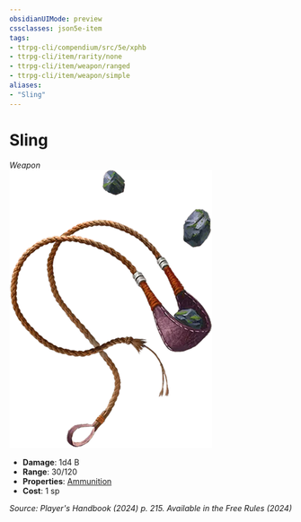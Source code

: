 ```yaml
---
obsidianUIMode: preview
cssclasses: json5e-item
tags:
- ttrpg-cli/compendium/src/5e/xphb
- ttrpg-cli/item/rarity/none
- ttrpg-cli/item/weapon/ranged
- ttrpg-cli/item/weapon/simple
aliases: 
- "Sling"
---
```

# Sling
*Weapon*  
![](3-Compendium/items/img/sling.webp#right)

- **Damage**: 1d4 B
- **Range**: 30/120
- **Properties**: [Ammunition](3-Compendium/rules/item-properties.md#Ammunition)
- **Cost**: 1 sp

*Source: Player's Handbook (2024) p. 215. Available in the Free Rules (2024)*